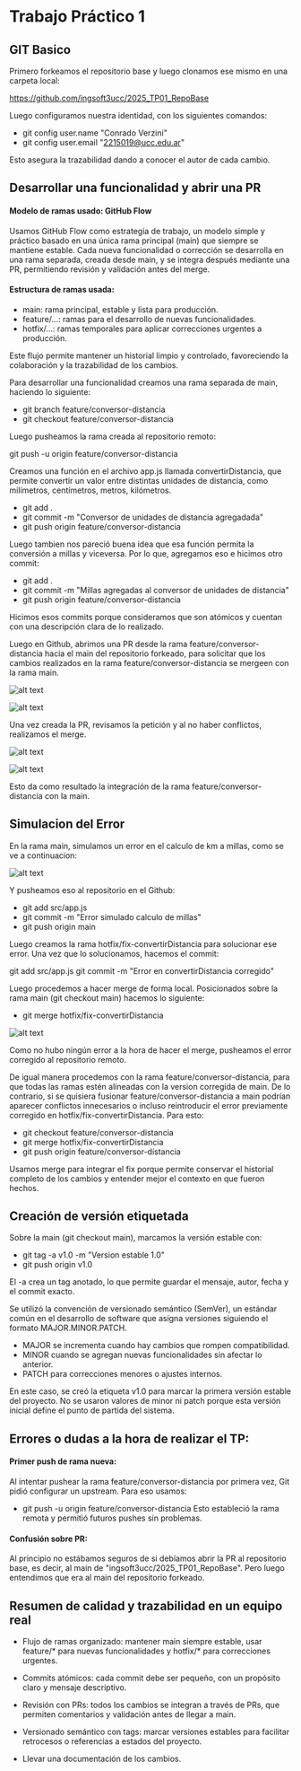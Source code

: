 # **Trabajo Práctico 1**
## GIT Basico

Primero forkeamos el repositorio base y luego clonamos ese mismo en una carpeta local:

https://github.com/ingsoft3ucc/2025_TP01_RepoBase

Luego configuramos nuestra identidad, con los siguientes comandos:

- git config user.name "Conrado Verzini"
- git config user.email "2215019@ucc.edu.ar"

Esto asegura la trazabilidad dando a conocer el autor de cada cambio.

## Desarrollar una funcionalidad y abrir una PR

#### Modelo de ramas usado: GitHub Flow

Usamos GitHub Flow como estrategia de trabajo, un modelo simple y práctico basado en una única rama principal (main) que siempre se mantiene estable.
Cada nueva funcionalidad o corrección se desarrolla en una rama separada, creada desde main, y se integra después mediante una PR, permitiendo revisión y validación antes del merge.

#### Estructura de ramas usada:

- main: rama principal, estable y lista para producción.
- feature/...: ramas para el desarrollo de nuevas funcionalidades.
- hotfix/...: ramas temporales para aplicar correcciones urgentes a producción.

Este flujo permite mantener un historial limpio y controlado, favoreciendo la colaboración y la trazabilidad de los cambios.

Para desarrollar una funcionalidad creamos una rama separada de main, haciendo lo siguiente:

- git branch feature/conversor-distancia
- git checkout feature/conversor-distancia

Luego pusheamos la rama creada al repositorio remoto:

git push -u origin feature/conversor-distancia

Creamos una función en el archivo app.js llamada convertirDistancia, que permite convertir un valor entre distintas unidades de distancia, como milímetros, centímetros, metros, kilómetros. 

- git add .
- git commit -m "Conversor de unidades de distancia agregadada"
- git push origin feature/conversor-distancia

Luego tambien nos pareció buena idea que esa función permita la conversión a millas y viceversa. Por lo que, agregamos eso e hicimos otro commit:

- git add .
- git commit -m "Millas agregadas al conversor de unidades de distancia"
- git push origin feature/conversor-distancia

Hicimos esos commits porque consideramos que son atómicos y cuentan con una descripción clara de lo realizado.

Luego en Github, abrimos una PR desde la rama feature/conversor-distancia hacia el main del repositorio forkeado, para solicitar que los cambios realizados en la rama feature/conversor-distancia se mergeen con la rama main.

![alt text](image.png)

![alt text](image-1.png)

Una vez creada la PR, revisamos la petición y al no haber conflictos, realizamos el merge. 

![alt text](image-2.png)

![alt text](image-3.png)

Esto da como resultado la integración de la rama feature/conversor-distancia con la main.

## Simulacion del Error

En la rama main, simulamos un error en el calculo de km a millas, como se ve a continuacion:

![alt text](image-4.png)

Y pusheamos eso al repositorio en el Github:

- git add src/app.js
- git commit -m "Error simulado calculo de millas"
- git push origin main

Luego creamos la rama hotfix/fix-convertirDistancia para solucionar ese error. Una vez que lo solucionamos, hacemos el commit:

git add src/app.js
git commit -m "Error en convertirDistancia corregido"

Luego procedemos a hacer merge de forma local. Posicionados sobre la rama main (git checkout main) hacemos lo siguiente:

- git merge hotfix/fix-convertirDistancia

![alt text](image-5.png)

Como no hubo ningún error a la hora de hacer el merge, pusheamos el error corregido al repositorio remoto.

De igual manera procedemos con la rama feature/conversor-distancia, para que todas las ramas estén alineadas con la version corregida de main. De lo contrario, si se quisiera fusionar feature/conversor-distancia a main podrían aparecer conflictos innecesarios o incluso reintroducir el error previamente corregido en hotfix/fix-convertirDistancia. Para esto:

- git checkout feature/conversor-distancia
- git merge hotfix/fix-convertirDistancia
- git push origin feature/conversor-distancia

Usamos merge para integrar el fix porque permite conservar el historial completo de los cambios y entender mejor el contexto en que fueron hechos.

## Creación de versión etiquetada

Sobre la main (git checkout main), marcamos la versión estable con:

- git tag -a v1.0 -m "Version estable 1.0"
- git push origin v1.0 

El -a crea un tag anotado, lo que permite guardar el mensaje, autor, fecha y el commit exacto.

Se utilizó la convención de versionado semántico (SemVer), un estándar común en el desarrollo de software que asigna versiones siguiendo el formato MAJOR.MINOR.PATCH.

- MAJOR se incrementa cuando hay cambios que rompen compatibilidad.
- MINOR cuando se agregan nuevas funcionalidades sin afectar lo anterior.
- PATCH para correcciones menores o ajustes internos.

En este caso, se creó la etiqueta v1.0 para marcar la primera versión estable del proyecto. No se usaron valores de minor ni patch porque esta versión inicial define el punto de partida del sistema.

## Errores o dudas a la hora de realizar el TP:

#### Primer push de rama nueva:
Al intentar pushear la rama feature/conversor-distancia por primera vez, Git pidió configurar un upstream. Para eso usamos:
- git push -u origin feature/conversor-distancia
Esto estableció la rama remota y permitió futuros pushes sin problemas.

#### Confusión sobre PR:
Al principio no estábamos seguros de si debíamos abrir la PR al repositorio base, es decir, al main de "ingsoft3ucc/2025_TP01_RepoBase". Pero luego entendimos que era al main del repositorio forkeado.

## Resumen de calidad y trazabilidad en un equipo real

- Flujo de ramas organizado: mantener main siempre estable, usar feature/* para nuevas funcionalidades y hotfix/* para correcciones urgentes.

- Commits atómicos: cada commit debe ser pequeño, con un propósito claro y mensaje descriptivo.

- Revisión con PRs: todos los cambios se integran a través de PRs, que permiten comentarios y validación antes de llegar a main.

- Versionado semántico con tags: marcar versiones estables para facilitar retrocesos o referencias a estados del proyecto.

- Llevar una documentación de los cambios.

